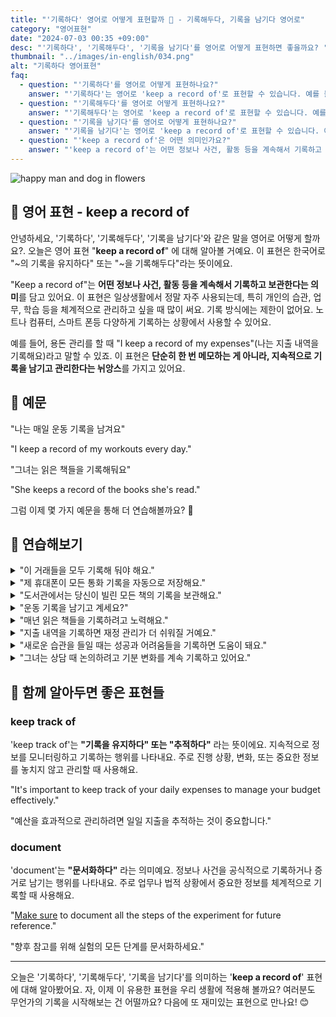 ```yaml
---
title: "'기록하다' 영어로 어떻게 표현할까 📜 - 기록해두다, 기록을 남기다 영어로"
category: "영어표현"
date: "2024-07-03 00:35 +09:00"
desc: "'기록하다', '기록해두다', '기록을 남기다'를 영어로 어떻게 표현하면 좋을까요? '나는 매일 운동 기록을 남겨요', '그녀는 읽은 책들을 기록해둬요' 등을 영어로 표현하는 법을 배워봅시다. 다양한 예문을 통해서 연습하고 본인의 표현으로 만들어 보세요."
thumbnail: "../images/in-english/034.png"
alt: "기록하다 영어표현"
faq:
  - question: "'기록하다'를 영어로 어떻게 표현하나요?"
    answer: "'기록하다'는 영어로 'keep a record of'로 표현할 수 있습니다. 예를 들어, 'I keep a record of my expenses.'는 '나는 지출 내역을 기록해요.'라는 의미입니다."
  - question: "'기록해두다'를 영어로 어떻게 표현하나요?"
    answer: "'기록해두다'는 영어로 'keep a record of'로 표현할 수 있습니다. 예를 들어, 'She keeps a record of the books she's read.'는 '그녀는 읽은 책들을 기록해둬요.'라는 의미입니다."
  - question: "'기록을 남기다'를 영어로 어떻게 표현하나요?"
    answer: "'기록을 남기다'는 영어로 'keep a record of'로 표현할 수 있습니다. 예를 들어, 'I keep a record of my workouts every day.'는 '나는 매일 운동 기록을 남겨요.'라는 의미입니다."
  - question: "'keep a record of'은 어떤 의미인가요?"
    answer: "'keep a record of'는 어떤 정보나 사건, 활동 등을 계속해서 기록하고 보관한다는 의미를 담고 있습니다. 이는 단순히 한 번 메모하는 것이 아니라 지속적으로 기록을 남기고 관리한다는 뉘앙스를 가지고 있습니다. 'It’s important to keep a record of your medical history.' (의료 기록을 남기는 것은 중요해요)"
---
```


![happy man and dog in flowers](../images/in-english/034-1.avif)

## 🌟 영어 표현 - keep a record of

안녕하세요, '기록하다', '기록해두다', '기록을 남기다'와 같은 말을 영어로 어떻게 할까요?. 오늘은 영어 표현 "**keep a record of**" 에 대해 알아볼 거예요. 이 표현은 한국어로 "~의 기록을 유지하다" 또는 "~을 기록해두다"라는 뜻이에요.

"Keep a record of"는 **어떤 정보나 사건, 활동 등을 계속해서 기록하고 보관한다는 의미**를 담고 있어요. 이 표현은 일상생활에서 정말 자주 사용되는데, 특히 개인의 습관, 업무, 학습 등을 체계적으로 관리하고 싶을 때 많이 써요. 기록 방식에는 제한이 없어요. 노트나 컴퓨터, 스마트 폰등 다양하게 기록하는 상황에서 사용할 수 있어요.

예를 들어, 용돈 관리를 할 때 "I keep a record of my expenses"(나는 지출 내역을 기록해요)라고 말할 수 있죠. 이 표현은 **단순히 한 번 메모하는 게 아니라, 지속적으로 기록을 남기고 관리한다는 뉘앙스**를 가지고 있어요.

<script async src="https://pagead2.googlesyndication.com/pagead/js/adsbygoogle.js?client=ca-pub-1465612013356152"
     crossorigin="anonymous"></script>
<!-- engple-horizontal-ad -->

<div 
  data-inline-banner="🎉 새해에는 스픽 AI와 함께 영어 공부하자" 
  data-inline-banner-subtext="설날 특별 할인으로 60%할인 + 추가 7만원 할인! (~2/3)" 
  data-inline-banner-link="https://app.usespeak.com/kr-ko/sale/kr-affiliate-special/?ref=engple-inline"
  data-inline-banner-caption="해당 링크를 통해 구매시 일정액의 수수료를 지급받습니다.">
</div>

## 📖 예문

"나는 매일 운동 기록을 남겨요"

"I keep a record of my workouts every day."

"그녀는 읽은 책들을 기록해둬요"

"She keeps a record of the books she's read."

그럼 이제 몇 가지 예문을 통해 더 연습해볼까요? 🚀

## 💬 연습해보기

<details>
<summary>"이 거래들을 모두 기록해 둬야 해요."</summary>
<span>"We need to keep a record of these transactions."</span>
</details>

<details>
<summary>"제 휴대폰이 모든 통화 기록을 자동으로 저장해요."</summary>
<span>"My phone automatically keeps a record of all my calls."</span>
</details>

<details>
<summary>"도서관에서는 당신이 빌린 모든 책의 기록을 보관해요."</summary>
<span>"The library keeps a record of all the books you've borrowed."</span>
</details>

<details>
<summary>"운동 기록을 남기고 계세요?"</summary>
<span>"Do you keep a record of your workouts?"</span>
</details>

<details>
<summary>"매년 읽은 책들을 기록하려고 노력해요."</summary>
<span>"I <a href="/blog/in-english/117.try-to/">try to</a> keep a record of the books I read each year."</span>
</details>

<details>
<summary>"지출 내역을 기록하면 재정 관리가 더 쉬워질 거예요."</summary>
<span>"If you keep a record of your spending, you'll have a better handle on your finances."</span>
</details>

<details>
<summary>"새로운 습관을 들일 때는 성공과 어려움들을 기록하면 도움이 돼요."</summary>
<span>"When you're trying to build a new habit, it's helpful to keep a record of your successes and challenges."</span>
</details>

<details>
<summary>"그녀는 상담 때 논의하려고 기분 변화를 계속 기록하고 있어요."</summary>
<span>"She's been keeping a record of her mood changes to discuss with her therapist."</span>
</details>

## 🤝 함께 알아두면 좋은 표현들

### keep track of

'keep track of'는 **"기록을 유지하다" 또는 "추적하다"** 라는 뜻이에요. 지속적으로 정보를 모니터링하고 기록하는 행위를 나타내요. 주로 진행 상황, 변화, 또는 중요한 정보를 놓치지 않고 관리할 때 사용해요.

"It's important to keep track of your daily expenses to manage your budget effectively."

"예산을 효과적으로 관리하려면 일일 지출을 추적하는 것이 중요합니다."

### document

'document'는 **"문서화하다"** 라는 의미예요. 정보나 사건을 공식적으로 기록하거나 증거로 남기는 행위를 나타내요. 주로 업무나 법적 상황에서 중요한 정보를 체계적으로 기록할 때 사용해요.

"[Make sure](/blog/in-english/232.make-sure/) to document all the steps of the experiment for future reference."

"향후 참고를 위해 실험의 모든 단계를 문서화하세요."

---

오늘은 '기록하다', '기록해두다', '기록을 남기다'를 의미하는 '**keep a record of**' 표현에 대해 알아봤어요. 자, 이제 이 유용한 표현을 우리 생활에 적용해 볼까요? 여러분도 무언가의 기록을 시작해보는 건 어떨까요? 다음에 또 재미있는 표현으로 만나요! 😊
